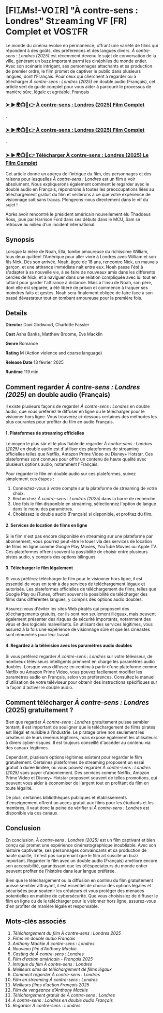 # [FI𝙻Ms!-VO𝙸R] "À contre-sens : Londres" St𝚛eam𝚒ng VF [FR] Com𝚙let et VOS𝚃FR

Le monde du cinéma évolue en permanence, offrant une variété de films qui répondent à des goûts, des préférences et des langues divers. *À contre-sens : Londres (2025)* est récemment devenu le sujet de conversation de la ville, générant un buzz important parmi les cinéphiles du monde entier. Avec son scénario intrigant, ses personnages attachants et sa production de premier ordre, le film promet de captiver le public dans plusieurs langues, dont l'Français. Pour ceux qui cherchent à regarder ou à télécharger *À contre-sens : Londres (2025)* en double audio (Français), cet article sert de guide complet pour vous aider à parcourir le processus de manière sûre, légale et agréable.
Français

<h3><a href="https://tinyurl.com/y4zdu3tt">➤ ►🌍📺📱👉 À contre-sens : Londres (2025) Film Complet</a></h3>
-
<h3><a href="https://tinyurl.com/y4zdu3tt">➤ ►🌍📺📱👉 À contre-sens : Londres (2025) Film Complet</a></h3>
-
<h3><a href="https://tinyurl.com/y4zdu3tt">➤ ►🌍📺📱👉 Télécharger À contre-sens : Londres (2025) Le Film Complet</a></h3>

Cet article donne un aperçu de l'intrigue du film, des personnages et des raisons pour lesquelles *À contre-sens : Londres* est un film à voir absolument. Nous expliquerons également comment le regarder avec le double audio en Français, répondrons à toutes les préoccupations liées au téléchargement gratuit du film et veillerons à ce que votre expérience de visionnage soit sans tracas. Plongeons-nous directement dans le vif du sujet !

Après avoir rencontré le président américain nouvellement élu Thaddeus Ross, joué par Harrison Ford dans ses débuts dans le MCU, Sam se retrouve au milieu d'un incident international.

Synopsis
-
Lorsque la mère de Noah, Ella, tombe amoureuse du richissime William, tous deux quittent l'Amérique pour aller vivre à Londres avec William et son fils Nick. Dès son arrivée, Noah, âgée de 18 ans, rencontre Nick, un mauvais garçon, et une attirance immédiate naît entre eux. Noah passe l'été à s'adapter à sa nouvelle vie, à se faire de nouveaux amis dans les différents cercles de Nick, et à naviguer dans une relation compliquée avec lui tout en luttant pour garder l'attirance à distance. Mais à l'insu de Noah, son père, dont elle est séparée, a été libéré de prison et commence à traquer ses moindres faits et gestes. Noah sera finalement obligée de faire face à son passé dévastateur tout en tombant amoureuse pour la première fois.

Details 
-
**Director**
Dani Girdwood, Charlotte Fassler 

**Cast**
Asha Banks, Matthew Broome, Eve Macklin

**Genre**
Romance

**Rating**
M (Action violence and coarse language)

**Release Date**
13 février 2025

**Runtime**
119 min

Comment regarder *À contre-sens : Londres (2025)* en double audio (Français)
-
Il existe plusieurs façons de regarder *À contre-sens : Londres* en double audio, que vous préfériez le diffuser en ligne ou le télécharger pour le visionner hors ligne. Vous trouverez ci-dessous certaines des méthodes les plus courantes pour profiter du film en audio Français.

#### 1. **Plateformes de streaming officielles**

Le moyen le plus sûr et le plus fiable de regarder *À contre-sens : Londres (2025)* en double audio est d'utiliser des plateformes de streaming officielles telles que Netflix, Amazon Prime Video ou Disney+ Hotstar. Ces plateformes sont connues pour offrir un contenu de haute qualité avec plusieurs options audio, notamment l'Français.

Pour regarder le film en double audio sur ces plateformes, suivez simplement ces étapes :
1. Connectez-vous à votre compte sur la plateforme de streaming de votre choix.
2. Recherchez *À contre-sens : Londres (2025)* dans la barre de recherche.
3. Une fois le film disponible en streaming, sélectionnez l'option de langue dans le menu des paramètres.
4. Choisissez le double audio (Français) si disponible, et profitez du film.

#### 2. **Services de location de films en ligne**

Si le film n'est pas encore disponible en streaming sur une plateforme par abonnement, vous pourrez peut-être le louer via des services de location de films en ligne comme Google Play Movies, YouTube Movies ou Apple TV. Ces plateformes offrent souvent la possibilité de choisir entre plusieurs pistes audio, y compris des options bilingues.

#### 3. **Télécharger le film légalement**

Si vous préférez télécharger le film pour le visionner hors ligne, il est essentiel de vous en tenir à des services de téléchargement légaux et autorisés. Les plateformes officielles de téléchargement de films, telles que Google Play ou iTunes, offrent souvent la possibilité de télécharger des films dans différentes langues, y compris des options audio doubles.

Assurez-vous d'éviter les sites Web piratés qui proposent des téléchargements gratuits, car ils sont non seulement illégaux, mais peuvent également présenter des risques de sécurité importants, notamment des virus et des logiciels malveillants. En utilisant des services légitimes, vous assurez à la fois une expérience de visionnage sûre et que les cinéastes sont rémunérés pour leur travail.

#### 4. **Regardez à la télévision avec les paramètres audio doubles**

Si vous préférez regarder *À contre-sens : Londres* sur votre téléviseur, de nombreux téléviseurs intelligents prennent en charge les paramètres audio doubles. Lorsque vous diffusez en continu à partir d'une plateforme comme Netflix ou Amazon Prime Video, vous pouvez facilement modifier les paramètres audio en Français, selon vos préférences. Consultez le manuel d'utilisation de votre téléviseur pour obtenir des instructions spécifiques sur la façon d'activer le double audio.

Comment télécharger *À contre-sens : Londres* (2025) gratuitement ?
-
Bien que regarder *À contre-sens : Londres* gratuitement puisse sembler tentant, il est important de souligner que le téléchargement de films piratés est illégal et nuisible à l'industrie. Le piratage prive non seulement les créateurs de leurs revenus légitimes, mais expose également les utilisateurs à divers cyber-risques. Il est toujours conseillé d'accéder au contenu via des canaux légitimes.

Cependant, plusieurs options légitimes existent pour regarder le film gratuitement. Certaines plateformes de streaming proposent un essai gratuit à durée limitée, où vous pouvez regarder *À contre-sens : Londres (2025)* sans payer d'abonnement. Des services comme Netflix, Amazon Prime Video et Disney+ Hotstar proposent souvent de telles promotions, qui peuvent vous aider à économiser de l'argent tout en profitant du film en toute légalité.

De plus, certaines bibliothèques publiques et établissements d'enseignement offrent un accès gratuit aux films pour les étudiants et les membres, il vaut donc la peine de vérifier si *À contre-sens : Londres* est disponible via ces canaux.

Conclusion
-
En conclusion, *À contre-sens : Londres (2025)* est un film captivant et bien conçu qui promet une expérience cinématographique inoubliable. Avec son histoire captivante, ses personnages convaincants et sa production de haute qualité, il n'est pas surprenant que le film ait suscité un buzz important. Regarder le film avec un double audio (Français) améliore encore son accessibilité, garantissant que les téléspectateurs du monde entier peuvent profiter de l'histoire dans leur langue préférée.

Bien que le téléchargement ou la diffusion en continu du film gratuitement puisse sembler attrayant, il est essentiel de choisir des options légales et sécurisées pour soutenir les créateurs et vous protéger des menaces potentielles en matière de cybersécurité. Que vous choisissiez de diffuser le film en ligne ou de le télécharger pour le visionner hors ligne, assurez-vous d'en profiter de manière légale et responsable.

Mots-clés associés
-
1. *Téléchargement du film À contre-sens : Londres 2025*
2. *Films en double audio Français*
3. *Anthony Mackie À contre-sens : Londres*
4. *Nouveau film d'Anthony Mackie*
5. *Casting de À contre-sens : Londres*
6. *Film d'action américain - Français 2025*
7. *Intrigue du film À contre-sens : Londres*
8. *Meilleurs sites de téléchargement de films légaux*
9. *Comment regarder À contre-sens : Londres*
10. *Film en streaming À contre-sens : Londres*
11. *Meilleurs films d'action Français 2025*
12. *Film de vengeance d'Anthony Mackie*
13. *Téléchargement gratuit de À contre-sens : Londres*
14. *À contre-sens : Londres en double audio Français*
15. *Regarder À contre-sens : Londres*
